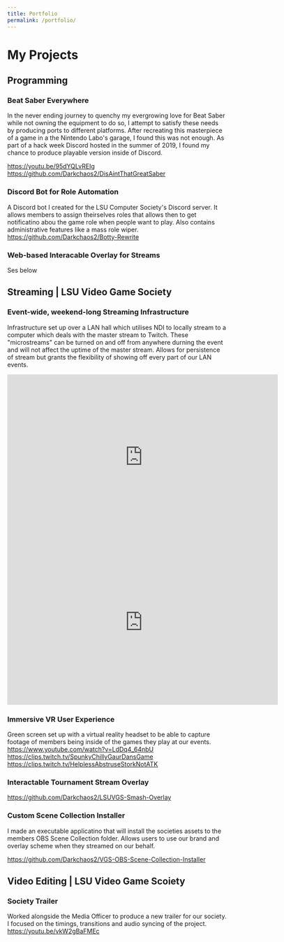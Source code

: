 ```yaml
---
title: Portfolio
permalink: /portfolio/
---
```



# My Projects

## Programming
### Beat Saber Everywhere
In the never ending journey to quenchy my evergrowing love for Beat Saber while not owning the equipment to do so, I attempt to satisfy these needs by producing ports to different platforms. After recreating this masterpiece of a game in a the Nintendo Labo's garage, I found this was not enough. As part of a hack week Discord hosted in the summer of 2019, I found my chance to produce playable version inside of Discord.

https://youtu.be/95dYQLvREIg
https://github.com/Darkchaos2/DisAintThatGreatSaber

### Discord Bot for Role Automation
A Discord bot I created for the LSU Computer Society's Discord server. It allows members to assign theirselves roles that allows then to get notificatino abou the game role when people want to play. Also contains administrative features like a mass role wiper.
https://github.com/Darkchaos2/Botty-Rewrite

### Web-based Interacable Overlay for Streams
Ses below

## Streaming | LSU Video Game Society
### Event-wide, weekend-long Streaming Infrastructure 
Infrastructure set up over a LAN hall which utilises NDI to locally stream to a computer which deals with the master stream to Twitch. These "microstreams" can be turned on and off from anywhere durning the event and will not affect the uptime of the master stream. Allows for persistence of stream but grants the flexibility of showing off every part of our LAN events.
<iframe src="https://player.twitch.tv/?collection=Z4jjB_9w2hUJEQ&video=506719310&time=0h12m2s&parent=www.example.com" frameborder="0" allowfullscreen="true" scrolling="no" height="378" width="620"></iframe>
<iframe src="https://clips.twitch.tv/embed?clip=SpeedyDreamyDonkeyMoreCowbell&parent=Darkchaos2.github.io" frameborder="0" allowfullscreen="true" scrolling="no" height="378" width="620"></iframe>

### Immersive VR User Experience
Green screen set up with a virtual reality headset to be able to capture footage of members being inside of the games they play at our events.
	https://www.youtube.com/watch?v=LdDq4_64nbU
	https://clips.twitch.tv/SpunkyChillyGaurDansGame
	https://clips.twitch.tv/HelplessAbstruseStorkNotATK

### Interactable Tournament Stream Overlay
https://github.com/Darkchaos2/LSUVGS-Smash-Overlay

### Custom Scene Collection Installer
I made an executable applicatino that will install the societies assets to the members OBS Scene Collection folder. Allows users to use our brand and overlay scheme when they streamed on our behalf.

https://github.com/Darkchaos2/VGS-OBS-Scene-Collection-Installer

## Video Editing | LSU Video Game Scoiety
### Society Trailer
Worked alongside the Media Officer to produce a new trailer for our society. I focused on the timings, transitions and audio syncing of the project.
https://youtu.be/vkW2gBaFMEc